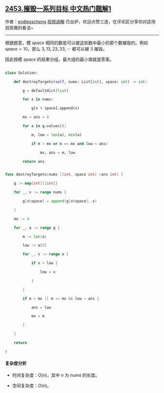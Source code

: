 ## [2453.摧毁一系列目标 中文热门题解1](https://leetcode.cn/problems/destroy-sequential-targets/solutions/100000/a-by-endlesscheng-own9)

作者：[endlesscheng](https://leetcode.cn/u/endlesscheng)
[视频讲解](https://www.bilibili.com/video/BV1zP411P7Ej) 已出炉，欢迎点赞三连，在评论区分享你对这场双周赛的看法~

---

根据题意，模 $\textit{space}$ 相同的数是可以被这些数中最小的那个数摧毁的。例如 $\textit{space}=10$，那么 $3,13,23,33,\cdots$ 都可以被 $3$ 摧毁。

因此按模 $\textit{space}$ 的结果分组，最大组的最小值就是答案。

```py [sol1-Python3]
class Solution:
    def destroyTargets(self, nums: List[int], space: int) -> int:
        g = defaultdict(list)
        for x in nums:
            g[x % space].append(x)
        mx = ans = 0
        for a in g.values():
            m, low = len(a), min(a)
            if m > mx or m == mx and low < ans:
                mx, ans = m, low
        return ans
```

```go [sol1-Go]
func destroyTargets(nums []int, space int) (ans int) {
	g := map[int][]int{}
	for _, x := range nums {
		g[x%space] = append(g[x%space], x)
	}
	mx := 0
	for _, a := range g {
		m := len(a)
		low := a[0]
		for _, x := range a {
			if x < low {
				low = x
			}
		}
		if m > mx || m == mx && low < ans {
			ans = low
			mx = m
		}
	}
	return
}
```

#### 复杂度分析

- 时间复杂度：$O(n)$，其中 $n$ 为 $\textit{nums}$ 的长度。
- 空间复杂度：$O(n)$。
